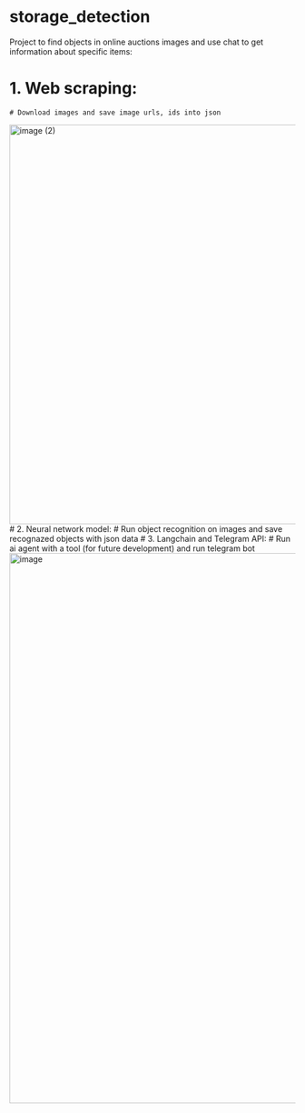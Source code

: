 # storage_detection
Project to find objects in online auctions images and use chat to get information about specific items:
# 1. Web scraping:
    # Download images and save image urls, ids into json

<img width="703" alt="image (2)" src="https://github.com/user-attachments/assets/3881921b-e788-450e-a228-a94204d82005">
# 2. Neural network model:
    # Run object recognition on images and save recognazed objects with json data
# 3. Langchain and Telegram API:
    # Run ai agent with a tool (for future development) and run telegram bot

<img width="968" alt="image" src="https://github.com/user-attachments/assets/15c0ea2f-e7da-4f25-a239-43760fcc0689">

